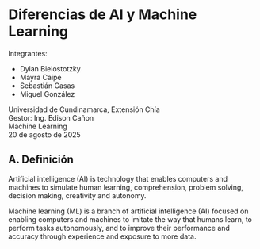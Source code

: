 # Diferencias de AI y Machine Learning

Integrantes:

- Dylan Bielostotzky
- Mayra Caipe
- Sebastián Casas
- Miguel González

Universidad de Cundinamarca, Extensión Chía  
Gestor: Ing. Edison Cañon  
Machine Learning  
20 de agosto de 2025

## A. Definición

Artificial intelligence (AI) is technology that enables computers and machines to simulate human learning, comprehension, problem solving, decision making, creativity and autonomy.

Machine learning (ML) is a branch of artificial intelligence (AI) focused on enabling computers and machines to imitate the way that humans learn, to perform tasks autonomously, and to improve their performance and accuracy through experience and exposure to more data.
